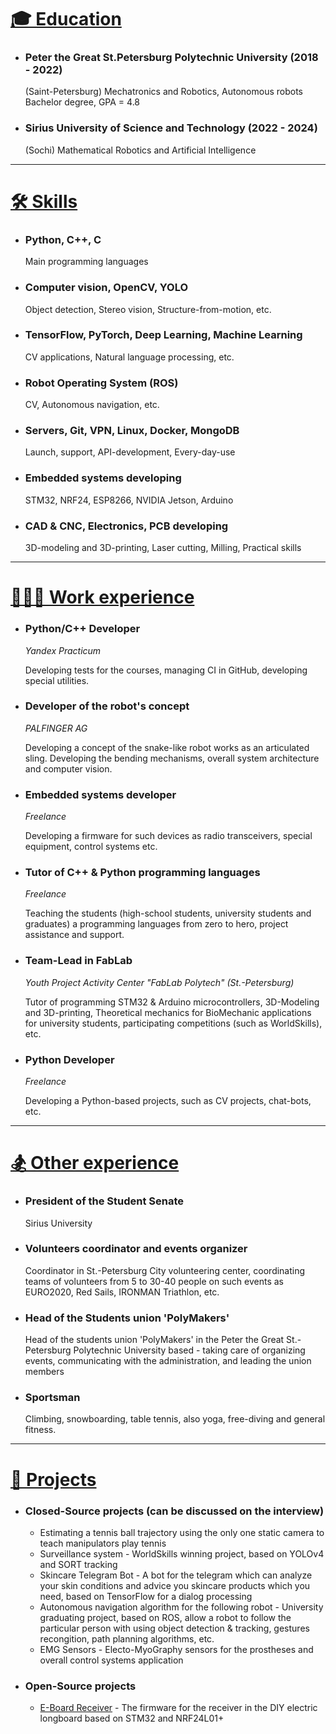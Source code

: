 # <a id="education" href="#education">🎓 Education</a>

* ### Peter the Great St.Petersburg Polytechnic University (2018 - 2022)
    (Saint-Petersburg) Mechatronics and Robotics, Autonomous robots\
    Bachelor degree, GPA = 4.8

* ### Sirius University of Science and Technology (2022 - 2024)
    (Sochi) Mathematical Robotics and Artificial Intelligence

___
# <a id="skills" href="#skills">🛠️ Skills</a>

* ### Python, C++, C

    Main programming languages

* ### Computer vision, OpenCV, YOLO

    Object detection, Stereo vision, Structure-from-motion, etc.
    
    
* ### TensorFlow, PyTorch, Deep Learning, Machine Learning

    CV applications, Natural language processing, etc.

    
* ### Robot Operating System (ROS)

    CV, Autonomous navigation, etc.
    
    
* ### Servers, Git, VPN, Linux, Docker, MongoDB

    Launch, support, API-development, Every-day-use

    
* ### Embedded systems developing

    STM32, NRF24, ESP8266, NVIDIA Jetson, Arduino



* ### CAD & CNC, Electronics, PCB developing

    3D-modeling and 3D-printing, Laser cutting, Milling, Practical skills

___
# <a id="jobs" href="#jobs">👨🏻‍💻 Work experience</a>

* ### Python/C++ Developer
  
    *Yandex Practicum*

    Developing tests for the courses, managing CI in GitHub, developing special utilities.

* ### Developer of the robot's concept
  
    *PALFINGER AG*

    Developing a concept of the snake-like robot works as an articulated sling.
Developing the bending mechanisms, overall system architecture and computer vision.

* ### Embedded systems developer

    *Freelance*
    
    Developing a firmware for such devices as radio transceivers, special equipment, control systems etc.

* ### Tutor of C++ & Python programming languages

    *Freelance*
    
    Teaching the students (high-school students, university students and graduates) a programming languages from zero to hero, project assistance and support.
    
* ### Team-Lead in FabLab

    *Youth Project Activity Center "FabLab Polytech" (St.-Petersburg)*

    Tutor of programming STM32 & Arduino microcontrollers, 3D-Modeling and 3D-printing, 
Theoretical mechanics for BioMechanic applications for university students, 
participating competitions (such as WorldSkills), etc.


* ### Python Developer
    
    *Freelance*
    
    Developing a Python-based projects, such as CV projects, chat-bots, etc.

___
# <a id="other_expirience" href="#other_expirience">🏂 Other experience</a>

* ### President of the Student Senate

  Sirius University

* ### Volunteers coordinator and events organizer
    Coordinator in St.-Petersburg City volunteering center, coordinating teams of 
volunteers from 5 to 30-40 people on such events as EURO2020, Red Sails, IRONMAN Triathlon, etc.

* ### Head of the Students union 'PolyMakers'
    Head of the students union 'PolyMakers' in the
Peter the Great St.-Petersburg Polytechnic University based - taking care of organizing events, communicating 
with the administration, and leading the union members

* ### Sportsman
    Climbing, snowboarding, table tennis, also yoga, free-diving and general fitness.

___
# <a id="projects" href="#projects">🧩 Projects</a>

* ### Closed-Source projects (can be discussed on the interview)

    - Estimating a tennis ball trajectory using the only one static camera to teach manipulators play tennis
    - Surveillance system - WorldSkills winning project, based on YOLOv4 and SORT tracking
    - Skincare Telegram Bot - A bot for the telegram which can analyze your skin conditions and advice you skincare products which you need, based on TensorFlow for a dialog processing
    - Autonomous navigation algorithm for the following robot - University graduating project, based on ROS, allow a robot to follow the particular person with using object detection & tracking, gestures recongition, path planning algorithms, etc.
    - EMG Sensors - Electo-MyoGraphy sensors for the prostheses and overall control systems application
    
    
* ### Open-Source projects

    - [E-Board Receiver](https://github.com/AwesomeAlexey/Longboard-Receiver/) - The firmware for the receiver in the DIY electric longboard based on STM32 and NRF24L01+
